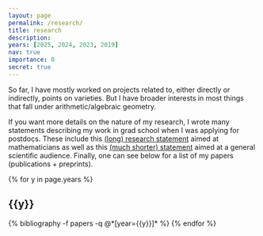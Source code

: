 ```yaml
---
layout: page
permalink: /research/
title: research
description:
years: [2025, 2024, 2023, 2019]
nav: true
importance: 0
secret: true
---
```


So far, I have mostly worked on projects related to, either directly or indirectly, points on varieties. But I have broader interests in most things that fall under arithmetic/algebraic geometry. 

If you want more details on the nature of my research, I wrote many statements describing my work in grad school when I was applying for postdocs. These include this [(long) research statement](/assets/pdf/Research_Statement_Long.pdf) aimed at mathematicians as well as this [(much shorter) statement](/assets/pdf/Miller_Statement.pdf) aimed at a general scientific audience. Finally, one can see below for a list of my papers (publications + preprints).

<div class="publications">

{% for y in page.years %}
  <h2 class="year">{{y}}</h2>
  {% bibliography -f papers -q @*[year={{y}}]* %}
{% endfor %}

</div>
